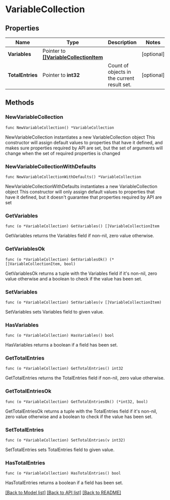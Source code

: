 <!--
 Licensed to the Apache Software Foundation (ASF) under one
 or more contributor license agreements.  See the NOTICE file
 distributed with this work for additional information
 regarding copyright ownership.  The ASF licenses this file
 to you under the Apache License, Version 2.0 (the
 "License"); you may not use this file except in compliance
 with the License.  You may obtain a copy of the License at

   http://www.apache.org/licenses/LICENSE-2.0

 Unless required by applicable law or agreed to in writing,
 software distributed under the License is distributed on an
 "AS IS" BASIS, WITHOUT WARRANTIES OR CONDITIONS OF ANY
 KIND, either express or implied.  See the License for the
 specific language governing permissions and limitations
 under the License.
 -->

# VariableCollection

## Properties

Name | Type | Description | Notes
------------ | ------------- | ------------- | -------------
**Variables** | Pointer to [**[]VariableCollectionItem**](VariableCollectionItem.md) |  | [optional] 
**TotalEntries** | Pointer to **int32** | Count of objects in the current result set. | [optional] 

## Methods

### NewVariableCollection

`func NewVariableCollection() *VariableCollection`

NewVariableCollection instantiates a new VariableCollection object
This constructor will assign default values to properties that have it defined,
and makes sure properties required by API are set, but the set of arguments
will change when the set of required properties is changed

### NewVariableCollectionWithDefaults

`func NewVariableCollectionWithDefaults() *VariableCollection`

NewVariableCollectionWithDefaults instantiates a new VariableCollection object
This constructor will only assign default values to properties that have it defined,
but it doesn't guarantee that properties required by API are set

### GetVariables

`func (o *VariableCollection) GetVariables() []VariableCollectionItem`

GetVariables returns the Variables field if non-nil, zero value otherwise.

### GetVariablesOk

`func (o *VariableCollection) GetVariablesOk() (*[]VariableCollectionItem, bool)`

GetVariablesOk returns a tuple with the Variables field if it's non-nil, zero value otherwise
and a boolean to check if the value has been set.

### SetVariables

`func (o *VariableCollection) SetVariables(v []VariableCollectionItem)`

SetVariables sets Variables field to given value.

### HasVariables

`func (o *VariableCollection) HasVariables() bool`

HasVariables returns a boolean if a field has been set.

### GetTotalEntries

`func (o *VariableCollection) GetTotalEntries() int32`

GetTotalEntries returns the TotalEntries field if non-nil, zero value otherwise.

### GetTotalEntriesOk

`func (o *VariableCollection) GetTotalEntriesOk() (*int32, bool)`

GetTotalEntriesOk returns a tuple with the TotalEntries field if it's non-nil, zero value otherwise
and a boolean to check if the value has been set.

### SetTotalEntries

`func (o *VariableCollection) SetTotalEntries(v int32)`

SetTotalEntries sets TotalEntries field to given value.

### HasTotalEntries

`func (o *VariableCollection) HasTotalEntries() bool`

HasTotalEntries returns a boolean if a field has been set.


[[Back to Model list]](../README.md#documentation-for-models) [[Back to API list]](../README.md#documentation-for-api-endpoints) [[Back to README]](../README.md)


